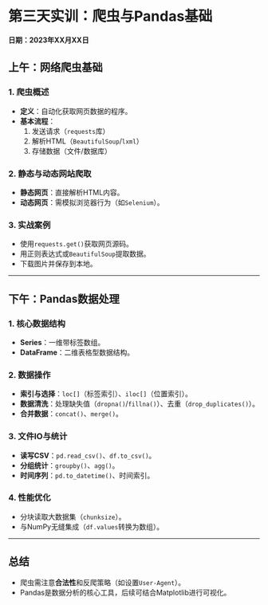 # **第三天实训：爬虫与Pandas基础**  
**日期：2023年XX月XX日**  

## **上午：网络爬虫基础**  
### **1. 爬虫概述**  
- **定义**：自动化获取网页数据的程序。  
- **基本流程**：  
  1. 发送请求（`requests`库）  
  2. 解析HTML（`BeautifulSoup`/`lxml`）  
  3. 存储数据（文件/数据库）  

### **2. 静态与动态网站爬取**  
- **静态网页**：直接解析HTML内容。  
- **动态网页**：需模拟浏览器行为（如`Selenium`）。  

### **3. 实战案例**  
- 使用`requests.get()`获取网页源码。  
- 用正则表达式或`BeautifulSoup`提取数据。  
- 下载图片并保存到本地。  

---

## **下午：Pandas数据处理**  
### **1. 核心数据结构**  
- **Series**：一维带标签数组。  
- **DataFrame**：二维表格型数据结构。  

### **2. 数据操作**  
- **索引与选择**：`loc[]`（标签索引）、`iloc[]`（位置索引）。  
- **数据清洗**：处理缺失值（`dropna()`/`fillna()`）、去重（`drop_duplicates()`）。  
- **合并数据**：`concat()`、`merge()`。  

### **3. 文件IO与统计**  
- **读写CSV**：`pd.read_csv()`、`df.to_csv()`。  
- **分组统计**：`groupby()`、`agg()`。  
- **时间序列**：`pd.to_datetime()`、时间索引。  

### **4. 性能优化**  
- 分块读取大数据集（`chunksize`）。  
- 与NumPy无缝集成（`df.values`转换为数组）。  

---

## **总结**  
- 爬虫需注意**合法性**和反爬策略（如设置`User-Agent`）。  
- Pandas是数据分析的核心工具，后续可结合Matplotlib进行可视化。  
